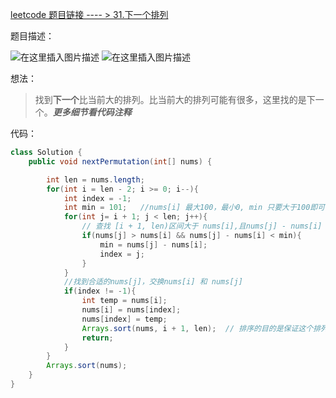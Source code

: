 ﻿[leetcode 题目链接  ---- >   31.下一个排列](https://leetcode-cn.com/problems/next-permutation/)

题目描述：

![在这里插入图片描述](https://img-blog.csdnimg.cn/30ab27ccb6594a239c27d7241e3f278a.png?x-oss-process=image/watermark,type_d3F5LXplbmhlaQ,shadow_50,text_Q1NETiBAYmlpZW51,size_20,color_FFFFFF,t_70,g_se,x_16)
![在这里插入图片描述](https://img-blog.csdnimg.cn/7eb676985ac1465fafb35851e418b150.png?x-oss-process=image/watermark,type_d3F5LXplbmhlaQ,shadow_50,text_Q1NETiBAYmlpZW51,size_20,color_FFFFFF,t_70,g_se,x_16)

想法：
>  找到**下一个**比当前大的排列。比当前大的排列可能有很多，这里找的是下一个。***更多细节看代码注释***


代码：
```java
class Solution {
    public void nextPermutation(int[] nums) {

        int len = nums.length;
        for(int i = len - 2; i >= 0; i--){
            int index = -1;
            int min = 101;   //nums[i] 最大100，最小0, min 只要大于100即可
            for(int j= i + 1; j < len; j++){
                // 查找 [i + 1, len)区间大于 nums[i],且nums[j] - nums[i] < min的nums[j]。
                if(nums[j] > nums[i] && nums[j] - nums[i] < min){
                    min = nums[j] - nums[i];
                    index = j;
                }
            }
            //找到合适的nums[j]，交换nums[i] 和 nums[j]
            if(index != -1){
                int temp = nums[i];
                nums[i] = nums[index];
                nums[index] = temp;
                Arrays.sort(nums, i + 1, len);  // 排序的目的是保证这个排列是下一个。
                return;
            }
        }
        Arrays.sort(nums);
    }
}
```

